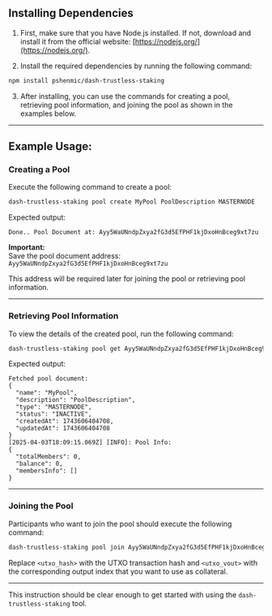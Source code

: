 ## Installing Dependencies

1. First, make sure that you have Node.js installed. If not, download and install it from the official website: [https://nodejs.org/](https://nodejs.org/).

2. Install the required dependencies by running the following command:

```bash
npm install pshenmic/dash-trustless-staking
```

3. After installing, you can use the commands for creating a pool, retrieving pool information, and joining the pool as shown in the examples below.

---

## Example Usage:

### Creating a Pool

Execute the following command to create a pool:

```bash
dash-trustless-staking pool create MyPool PoolDescription MASTERNODE
```

Expected output:

```
Done.. Pool Document at: Ayy5WaUNndpZxya2fG3d5EfPHF1kjDxoHnBceg9xt7zu
```

**Important:**  
Save the pool document address:  
`Ayy5WaUNndpZxya2fG3d5EfPHF1kjDxoHnBceg9xt7zu`

This address will be required later for joining the pool or retrieving pool information.

---

### Retrieving Pool Information

To view the details of the created pool, run the following command:

```bash
dash-trustless-staking pool get Ayy5WaUNndpZxya2fG3d5EfPHF1kjDxoHnBceg9xt7zu
```

Expected output:

```
Fetched pool document:
{
  "name": "MyPool",
  "description": "PoolDescription",
  "type": "MASTERNODE",
  "status": "INACTIVE",
  "createdAt": 1743606404708,
  "updatedAt": 1743606404708
}
[2025-04-03T18:09:15.069Z] [INFO]: Pool Info:
{
  "totalMembers": 0,
  "balance": 0,
  "membersInfo": []
}
```

---

### Joining the Pool

Participants who want to join the pool should execute the following command:

```bash
dash-trustless-staking pool join Ayy5WaUNndpZxya2fG3d5EfPHF1kjDxoHnBceg9xt7zu <utxo_hash> <utxo_vout>
```

Replace `<utxo_hash>` with the UTXO transaction hash and `<utxo_vout>` with the corresponding output index that you want to use as collateral.

---

This instruction should be clear enough to get started with using the `dash-trustless-staking` tool.
